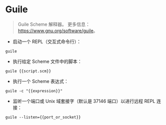 # Guile

> Guile Scheme 解释器。
> 更多信息：<https://www.gnu.org/software/guile>。

- 启动一个 REPL（交互式命令行）：

`guile`

- 执行给定 Scheme 文件中的脚本：

`guile {{script.scm}}`

- 执行一个 Scheme 表达式：

`guile -c "{{expression}}"`

- 监听一个端口或 Unix 域套接字（默认是 37146 端口）以进行远程 REPL 连接：

`guile --listen={{port_or_socket}}`